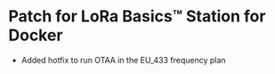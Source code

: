 # Patch for LoRa Basics™ Station for Docker

- Added hotfix to run OTAA in the EU_433 frequency plan
